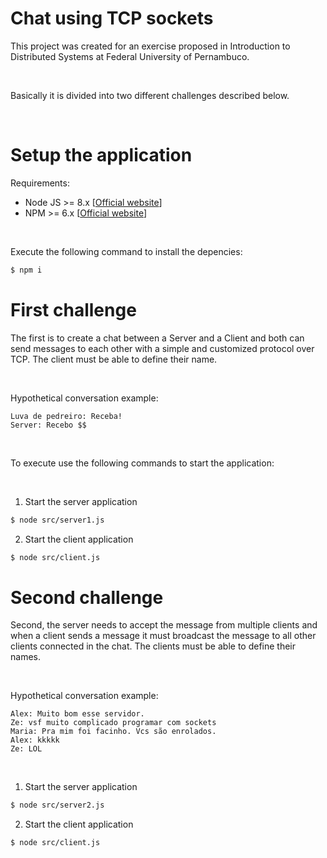 # Chat using TCP sockets

This project was created for an exercise proposed in Introduction to Distributed Systems at Federal University of Pernambuco.

<br/>

Basically it is divided into two different challenges described below.

<br>

# Setup the application

Requirements:
- Node JS >= 8.x [[Official website](https://nodejs.org/pt-br/download/)]
- NPM  >= 6.x [[Official website](https://nodejs.org/pt-br/download/)]

<br/>

Execute the following command to install the depencies:
```bash
$ npm i
```

# First challenge

The first is to create a chat between a Server and a Client and both can send messages to each other with a simple and customized protocol over TCP. The client must be able to define their name.

<br>

Hypothetical conversation example:
```
Luva de pedreiro: Receba!
Server: Recebo $$
```

<br/>

To execute use the following commands to start the application:

<br/>

1. Start the server application
```bash
$ node src/server1.js
```

2. Start the client application
```bash
$ node src/client.js
```

# Second challenge

Second, the server needs to accept the message from multiple clients and when a client sends a message it must broadcast the message to all other clients connected in the chat. The clients must be able to define their names.

<br/>

Hypothetical conversation example:
```
Alex: Muito bom esse servidor.
Ze: vsf muito complicado programar com sockets
Maria: Pra mim foi facinho. Vcs são enrolados.
Alex: kkkkk
Ze: LOL
```

<br/>

1. Start the server application
```bash
$ node src/server2.js
```

2. Start the client application
```bash
$ node src/client.js
```

